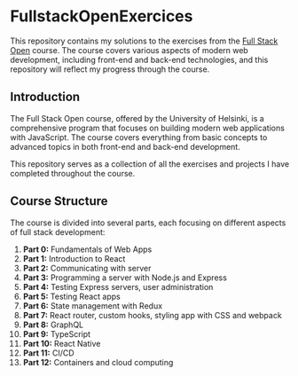 # FullstackOpenExercices

This repository contains my solutions to the exercises from the [Full Stack Open](https://fullstackopen.com/) course. The course covers various aspects of modern web development, including front-end and back-end technologies, and this repository will reflect my progress through the course.

## Introduction

The Full Stack Open course, offered by the University of Helsinki, is a comprehensive program that focuses on building modern web applications with JavaScript. The course covers everything from basic concepts to advanced topics in both front-end and back-end development.

This repository serves as a collection of all the exercises and projects I have completed throughout the course.

## Course Structure

The course is divided into several parts, each focusing on different aspects of full stack development:

1. **Part 0:** Fundamentals of Web Apps
2. **Part 1:** Introduction to React
3. **Part 2:** Communicating with server
4. **Part 3:** Programming a server with Node.js and Express
5. **Part 4:** Testing Express servers, user administration
6. **Part 5:** Testing React apps
7. **Part 6:** State management with Redux
8. **Part 7:** React router, custom hooks, styling app with CSS and webpack
9. **Part 8:** GraphQL
10. **Part 9:** TypeScript
11. **Part 10:** React Native
12. **Part 11:** CI/CD
13. **Part 12:** Containers and cloud computing
